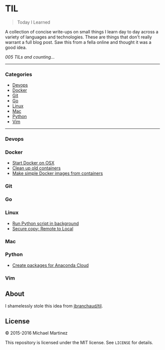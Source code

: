 # TIL

> Today I Learned

A collection of concise write-ups on small things I learn day to day across a
variety of languages and technologies. These are things that don't really
warrant a full blog post. Saw this from a fella online and thought it was a good
idea.

_005 TILs and counting..._

---

### Categories

* [Devops](#devops)
* [Docker](#docker)
* [Git](#git)
* [Go](#go)
* [Linux](#linux)
* [Mac](#mac)
* [Python](#python)
* [Vim](#vim)

---

### Devops

### Docker

- [Start Docker on OSX](docker/docker-up.md)
- [Clean up old containers](docker/cleanup-containers.md)
- [Make simple Docker images from containers](docker/simple-docker-images.md)

### Git

### Go

### Linux

- [Run Python script in background](linux/python-in-background.md)
- [Secure copy: Remote to Local](linux/secure-copy-rtol.md)
### Mac

### Python

- [Create packages for Anaconda Cloud](python/anaconda_cloud_build.md)

### Vim

## About

I shamelessly stole this idea from
[jbranchaud/til](https://github.com/jbranchaud/til).

## License

&copy; 2015-2016 Michael Martinez

This repository is licensed under the MIT license. See `LICENSE` for
details.
